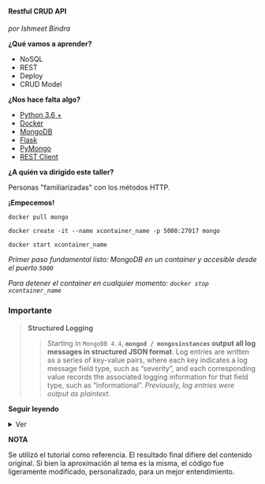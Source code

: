 #### Restful CRUD API
*por Ishmeet Bindra*

**¿Qué vamos a aprender?**
- NoSQL
- REST
- Deploy
- CRUD Model

**¿Nos hace falta algo?**
- [Python 3.6 +](https://www.python.org/)
- [Docker](https://www.docker.com/)
- [MongoDB](https://www.mongodb.com/)
- [Flask](https://flask.palletsprojects.com/en/1.1.x/)
- [PyMongo](https://pypi.org/project/pymongo/)
- [REST Client](https://marketplace.visualstudio.com/items?itemName=humao.rest-client)


**¿A quién va dirigido este taller?**

Personas "familiarizadas" con los métodos HTTP.

**¡Empecemos!**

```
docker pull mongo

docker create -it --name xcontainer_name -p 5000:27017 mongo

docker start xcontainer_name

```
*Primer paso fundamental listo: MongoDB en un container y accesible desde el puerto `5000`*

*Para detener el container en cualquier momento: `docker stop xcontainer_name`*

### Importante

> **Structured Logging**
>
>> Starting in `MongoDB 4.4`, **`mongod / mongosinstances` output all log messages in structured JSON format**. Log entries are written as a series of key-value pairs, where each key indicates a log message field type, such as “severity”, and each corresponding value records the associated logging information for that field type, such as “informational”. *Previously, log entries were output as plaintext*.

**Seguir leyendo**

<details>
<summary markdown="span">Ver</summary>

<pre>
  LINK: <a href="https://docs.mongodb.com/manual/reference/log-messages/">Log Messages</a>
</pre>
</details>

**NOTA**

Se utilizó el tutorial como referencia. El resultado final difiere del contenido original. Si bien la aproximación al tema es la misma, el código fue ligeramente modificado, personalizado, para un mejor entendimiento.